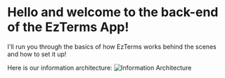 # Hello and welcome to the back-end of the EzTerms App!

I'll run you through the basics of how EzTerms works behind the scenes and how to set it up!

Here is our information architecture: 
![Information Architecture](https://i.imgur.com/jO5PDDz.png)
